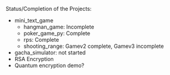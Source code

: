 Status/Completion of the Projects:
- mini_text_game
  - hangman_game: Incomplete
  - poker_game_py: Complete
  - rps: Complete
  - shooting_range: Gamev2 complete, Gamev3 incomplete
- gacha_simulator: not started
- RSA Encryption
- Quantum encryption demo?
